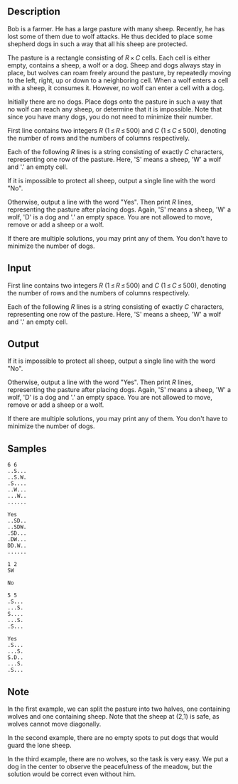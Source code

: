 ## Description

<div><p>Bob is a farmer. He has a large pasture with many sheep. Recently, he has lost some of them due to wolf attacks. He thus decided to place some shepherd dogs in such a way that all his sheep are protected.</p><p>The pasture is a rectangle consisting of <span class="tex-span"><i>R</i> × <i>C</i></span> cells. Each cell is either empty, contains a sheep, a wolf or a dog. Sheep and dogs always stay in place, but wolves can roam freely around the pasture, by repeatedly moving to the left, right, up or down to a neighboring cell. When a wolf enters a cell with a sheep, it consumes it. However, no wolf can enter a cell with a dog.</p><p>Initially there are no dogs. Place dogs onto the pasture in such a way that no wolf can reach any sheep, or determine that it is impossible. Note that since you have many dogs, you do <span class="tex-font-style-bf">not</span> need to minimize their number. </p></div><div class="input-specification"><p>First line contains two integers <span class="tex-span"><i>R</i></span> (<span class="tex-span">1 ≤ <i>R</i> ≤ 500</span>) and <span class="tex-span"><i>C</i></span> (<span class="tex-span">1 ≤ <i>C</i> ≤ 500</span>), denoting the number of rows and the numbers of columns respectively.</p><p>Each of the following <span class="tex-span"><i>R</i></span> lines is a string consisting of exactly <span class="tex-span"><i>C</i></span> characters, representing one row of the pasture. Here, '<span class="tex-font-style-tt">S</span>' means a sheep, '<span class="tex-font-style-tt">W</span>' a wolf and '<span class="tex-font-style-tt">.</span>' an empty cell.</p></div><div class="output-specification"><p>If it is impossible to protect all sheep, output a single line with the word "<span class="tex-font-style-tt">No</span>".</p><p>Otherwise, output a line with the word "<span class="tex-font-style-tt">Yes</span>". Then print <span class="tex-span"><i>R</i></span> lines, representing the pasture after placing dogs. Again, '<span class="tex-font-style-tt">S</span>' means a sheep, '<span class="tex-font-style-tt">W</span>' a wolf, '<span class="tex-font-style-tt">D</span>' is a dog and '<span class="tex-font-style-tt">.</span>' an empty space. You are not allowed to move, remove or add a sheep or a wolf.</p><p>If there are multiple solutions, you may print any of them. You don't have to minimize the number of dogs.</p></div>

## Input

<p>First line contains two integers <span class="tex-span"><i>R</i></span> (<span class="tex-span">1 ≤ <i>R</i> ≤ 500</span>) and <span class="tex-span"><i>C</i></span> (<span class="tex-span">1 ≤ <i>C</i> ≤ 500</span>), denoting the number of rows and the numbers of columns respectively.</p><p>Each of the following <span class="tex-span"><i>R</i></span> lines is a string consisting of exactly <span class="tex-span"><i>C</i></span> characters, representing one row of the pasture. Here, '<span class="tex-font-style-tt">S</span>' means a sheep, '<span class="tex-font-style-tt">W</span>' a wolf and '<span class="tex-font-style-tt">.</span>' an empty cell.</p>

## Output

<p>If it is impossible to protect all sheep, output a single line with the word "<span class="tex-font-style-tt">No</span>".</p><p>Otherwise, output a line with the word "<span class="tex-font-style-tt">Yes</span>". Then print <span class="tex-span"><i>R</i></span> lines, representing the pasture after placing dogs. Again, '<span class="tex-font-style-tt">S</span>' means a sheep, '<span class="tex-font-style-tt">W</span>' a wolf, '<span class="tex-font-style-tt">D</span>' is a dog and '<span class="tex-font-style-tt">.</span>' an empty space. You are not allowed to move, remove or add a sheep or a wolf.</p><p>If there are multiple solutions, you may print any of them. You don't have to minimize the number of dogs.</p>

## Samples

```input1
6 6
..S...
..S.W.
.S....
..W...
...W..
......

```

```output1
Yes
..SD..
..SDW.
.SD...
.DW...
DD.W..
......

```






```input2
1 2
SW

```

```output2
No

```






```input3
5 5
.S...
...S.
S....
...S.
.S...

```

```output3
Yes
.S...
...S.
S.D..
...S.
.S...

```




## Note

<p>In the first example, we can split the pasture into two halves, one containing wolves and one containing sheep. Note that the sheep at (2,1) is safe, as wolves cannot move diagonally.</p><p>In the second example, there are no empty spots to put dogs that would guard the lone sheep.</p><p>In the third example, there are no wolves, so the task is very easy. We put a dog in the center to observe the peacefulness of the meadow, but the solution would be correct even without him.</p>
